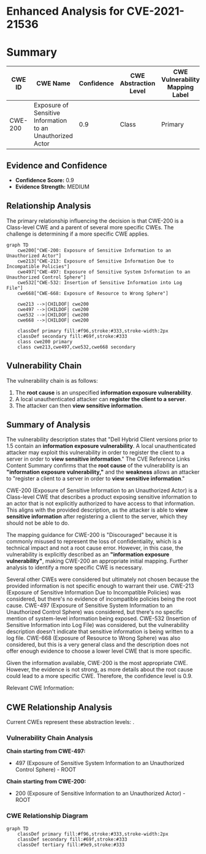 # Enhanced Analysis for CVE-2021-21536

# Summary
| CWE ID  | CWE Name                                                        | Confidence | CWE Abstraction Level | CWE Vulnerability Mapping Label | CWE-Vulnerability Mapping Notes |
| ------- | --------------------------------------------------------------- | ---------- | --------------------- | ------------------------------- | ----------------------------- |
| CWE-200 | Exposure of Sensitive Information to an Unauthorized Actor      | 0.9        | Class                 | Primary                         | Discouraged                   |

## Evidence and Confidence

*   **Confidence Score:** 0.9
*   **Evidence Strength:** MEDIUM

## Relationship Analysis
The primary relationship influencing the decision is that CWE-200 is a Class-level CWE and a parent of several more specific CWEs. The challenge is determining if a more specific CWE applies.

```mermaid
graph TD
    cwe200["CWE-200: Exposure of Sensitive Information to an Unauthorized Actor"]
    cwe213["CWE-213: Exposure of Sensitive Information Due to Incompatible Policies"]
    cwe497["CWE-497: Exposure of Sensitive System Information to an Unauthorized Control Sphere"]
    cwe532["CWE-532: Insertion of Sensitive Information into Log File"]
    cwe668["CWE-668: Exposure of Resource to Wrong Sphere"]
    
    cwe213 -->|CHILDOF| cwe200
    cwe497 -->|CHILDOF| cwe200
    cwe532 -->|CHILDOF| cwe200
    cwe668 -->|CHILDOF| cwe200
    
    classDef primary fill:#f96,stroke:#333,stroke-width:2px
    classDef secondary fill:#69f,stroke:#333
    class cwe200 primary
    class cwe213,cwe497,cwe532,cwe668 secondary
```

## Vulnerability Chain
The vulnerability chain is as follows:
1.  The **root cause** is an unspecified **information exposure vulnerability**.
2.  A local unauthenticated attacker can **register the client to a server**.
3.  The attacker can then **view sensitive information**.

## Summary of Analysis
The vulnerability description states that "Dell Hybrid Client versions prior to 1.5 contain an **information exposure vulnerability**. A local unauthenticated attacker may exploit this vulnerability in order to register the client to a server in order to **view sensitive information**." The CVE Reference Links Content Summary confirms that the **root cause** of the vulnerability is an **"information exposure vulnerability,"** and the **weakness** allows an attacker to "register a client to a server in order to **view sensitive information**."

CWE-200 (Exposure of Sensitive Information to an Unauthorized Actor) is a Class-level CWE that describes a product exposing sensitive information to an actor that is not explicitly authorized to have access to that information. This aligns with the provided description, as the attacker is able to **view sensitive information** after registering a client to the server, which they should not be able to do.

The mapping guidance for CWE-200 is "Discouraged" because it is commonly misused to represent the loss of confidentiality, which is a technical impact and not a root cause error. However, in this case, the vulnerability is explicitly described as an **"information exposure vulnerability"**, making CWE-200 an appropriate initial mapping. Further analysis to identify a more specific CWE is necessary.

Several other CWEs were considered but ultimately not chosen because the provided information is not specific enough to warrant their use. CWE-213 (Exposure of Sensitive Information Due to Incompatible Policies) was considered, but there's no evidence of incompatible policies being the root cause. CWE-497 (Exposure of Sensitive System Information to an Unauthorized Control Sphere) was considered, but there's no specific mention of system-level information being exposed. CWE-532 (Insertion of Sensitive Information into Log File) was considered, but the vulnerability description doesn't indicate that sensitive information is being written to a log file. CWE-668 (Exposure of Resource to Wrong Sphere) was also considered, but this is a very general class and the description does not offer enough evidence to choose a lower level CWE that is more specific.

Given the information available, CWE-200 is the most appropriate CWE. However, the evidence is not strong, as more details about the root cause could lead to a more specific CWE. Therefore, the confidence level is 0.9.

Relevant CWE Information:


## CWE Relationship Analysis

Current CWEs represent these abstraction levels: .


### Vulnerability Chain Analysis

**Chain starting from CWE-497:**
- 497 (Exposure of Sensitive System Information to an Unauthorized Control Sphere) - ROOT


**Chain starting from CWE-200:**
- 200 (Exposure of Sensitive Information to an Unauthorized Actor) - ROOT



### CWE Relationship Diagram

```mermaid
graph TD
    classDef primary fill:#f96,stroke:#333,stroke-width:2px
    classDef secondary fill:#69f,stroke:#333
    classDef tertiary fill:#9e9,stroke:#333
```